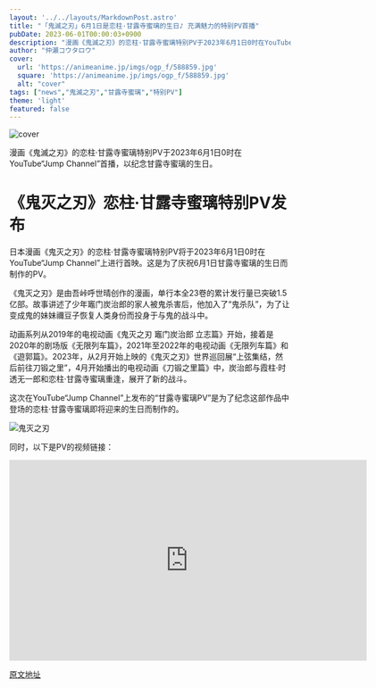 ```yaml
---
layout: '../../layouts/MarkdownPost.astro'
title: "「鬼滅之刃」6月1日是恋柱·甘露寺蜜璃的生日♪ 充满魅力的特别PV首播"
pubDate: 2023-06-01T00:00:03+0900
description: "漫画《鬼滅之刃》的恋柱·甘露寺蜜璃特别PV于2023年6月1日0时在YouTube“Jump Channel”首播，以纪念甘露寺蜜璃的生日。"
author: "仲瀬コウタロウ"
cover:
  url: 'https://animeanime.jp/imgs/ogp_f/588859.jpg'
  square: 'https://animeanime.jp/imgs/ogp_f/588859.jpg'
  alt: "cover"
tags: ["news","鬼滅之刃","甘露寺蜜璃","特别PV"]
theme: 'light'
featured: false
---
```


![cover](https://animeanime.jp/imgs/ogp_f/588859.jpg)

漫画《鬼滅之刃》的恋柱·甘露寺蜜璃特别PV于2023年6月1日0时在YouTube“Jump Channel”首播，以纪念甘露寺蜜璃的生日。

# 《鬼灭之刃》恋柱·甘露寺蜜璃特别PV发布

日本漫画《鬼灭之刃》的恋柱·甘露寺蜜璃特别PV将于2023年6月1日0时在YouTube“Jump Channel”上进行首映。这是为了庆祝6月1日甘露寺蜜璃的生日而制作的PV。

《鬼灭之刃》是由吾峠呼世晴创作的漫画，单行本全23卷的累计发行量已突破1.5亿部。故事讲述了少年竈门炭治郎的家人被鬼杀害后，他加入了“鬼杀队”，为了让变成鬼的妹妹禰豆子恢复人类身份而投身于与鬼的战斗中。

动画系列从2019年的电视动画《鬼灭之刃 竈门炭治郎 立志篇》开始，接着是2020年的剧场版《无限列车篇》，2021年至2022年的电视动画《无限列车篇》和《遊郭篇》。2023年，从2月开始上映的《鬼灭之刃》世界巡回展“上弦集结，然后前往刀锻之里”，4月开始播出的电视动画《刀锻之里篇》中，炭治郎与霞柱·时透无一郎和恋柱·甘露寺蜜璃重逢，展开了新的战斗。

这次在YouTube“Jump Channel”上发布的“甘露寺蜜璃PV”是为了纪念这部作品中登场的恋柱·甘露寺蜜璃即将迎来的生日而制作的。

![鬼灭之刃](https://animeanime.jp/imgs/zoom/588964.jpg)

同时，以下是PV的视频链接：

<iframe src="https://www.youtube.com/embed/De5SwsRxkDQ?rel=0" width="640" height="360" max-width="100%" frameborder="0" allow="accelerometer; autoplay; encrypted-media; gyroscope; picture-in-picture" allowfullscreen=""></iframe>

[原文地址](https://animeanime.jp/article/2023/06/01/77668.html)